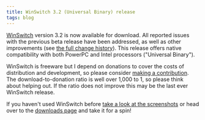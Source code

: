 ```yaml
---
title: WinSwitch 3.2 (Universal Binary) release
tags: blog
---
```


[WinSwitch](http://wincent.com/a/products/winswitch/) version 3.2 is now available for download. All reported issues with the previous beta release have been addressed, as well as other improvements (see [the full change history](http://wincent.com/a/products/winswitch/history/)). This release offers native compatibility with both PowerPC and Intel processors ("Universal Binary").

WinSwitch is freeware but I depend on donations to cover the costs of distribution and development, so please consider [making a contribution](https://secure.wincent.com/a/products/winswitch/donate/). The download-to-donation ratio is well over 1,000 to 1, so please think about helping out. If the ratio does not improve this may be the last ever WinSwitch release.

If you haven't used WinSwitch before [take a look at the screenshots](http://wincent.com/a/products/winswitch/screenshots/) or head over to the [downloads page](http://wincent.com/a/products/winswitch/download/) and take it for a spin!
